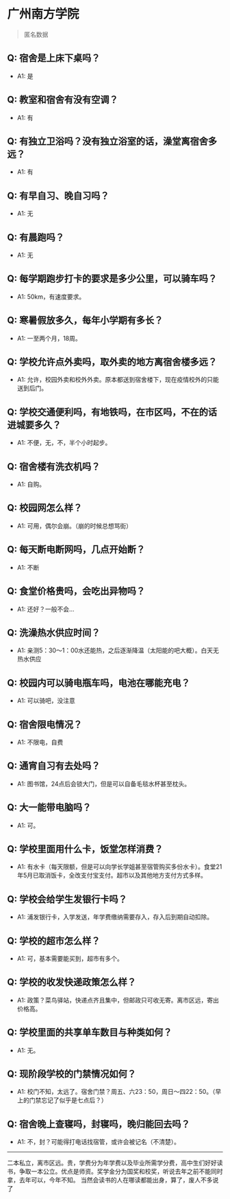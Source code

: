 # 广州南方学院
> 匿名数据
## Q: 宿舍是上床下桌吗？
- A1: 是
## Q: 教室和宿舍有没有空调？
- A1: 有
## Q: 有独立卫浴吗？没有独立浴室的话，澡堂离宿舍多远？
- A1: 有
## Q: 有早自习、晚自习吗？
- A1: 无
## Q: 有晨跑吗？
- A1: 无
## Q: 每学期跑步打卡的要求是多少公里，可以骑车吗？
- A1: 50km，有速度要求。
## Q: 寒暑假放多久，每年小学期有多长？
- A1: 一至两个月，18周。
## Q: 学校允许点外卖吗，取外卖的地方离宿舍楼多远？
- A1: 允许，校园外卖和校外外卖。原本都送到宿舍楼下，现在疫情校外的只能送到后门。
## Q: 学校交通便利吗，有地铁吗，在市区吗，不在的话进城要多久？
- A1: 不便，无，不，半个小时起步。
## Q: 宿舍楼有洗衣机吗？
- A1: 自购。
## Q: 校园网怎么样？
- A1: 可用，偶尔会崩。（崩的时候总想骂街）
## Q: 每天断电断网吗，几点开始断？
- A1: 不断
## Q: 食堂价格贵吗，会吃出异物吗？
- A1: 还好？一般不会…
## Q: 洗澡热水供应时间？
- A1: 亲测5：30～1：00水还能热，之后逐渐降温（太阳能的吧大概）。白天无热水供应
## Q: 校园内可以骑电瓶车吗，电池在哪能充电？
- A1: 可以骑吧，没注意
## Q: 宿舍限电情况？
- A1: 不限电，自费
## Q: 通宵自习有去处吗？
- A1: 图书馆，24点后会锁大门，但是可以自备毛毯水杯甚至枕头。
## Q: 大一能带电脑吗？
- A1: 可。
## Q: 学校里面用什么卡，饭堂怎样消费？
- A1: 有水卡（每天限额，但是可以向学长学姐甚至宿管购买多份水卡）。食堂21年5月已取消饭卡，全改支付宝支付。超市以及其他地方支付方式多样。
## Q: 学校会给学生发银行卡吗？
- A1: 浦发银行卡，入学发送，年学费缴纳需要存入，存入后到期自动扣除。
## Q: 学校的超市怎么样？
- A1: 可，基本需要能买到，超市有多个。
## Q: 学校的收发快递政策怎么样？
- A1: 政策？菜鸟驿站，快递点齐且集中，但邮政只可收无寄。离市区远，寄出价格高。
## Q: 学校里面的共享单车数目与种类如何？
- A1: 无。
## Q: 现阶段学校的门禁情况如何？
- A1: 校门不知，太远了。宿舍门禁？周五、六23：50，周日～四22：50。（早上的门禁忘记了似乎是七点后？）
## Q: 宿舍晚上查寝吗，封寝吗，晚归能回去吗？
- A1: 不，封？可能得打电话找宿管，或许会被记名（不清楚）。
***
二本私立，离市区远。贵，学费分为年学费以及毕业所需学分费，高中生们好好读书，争取一本公立。优点是师资。奖学金分为国奖和校奖，听说去年之前不能同时拿，去年可以，今年不知。
当然会读书的人在哪读都能出身，算了，废人不多说了